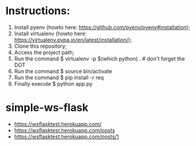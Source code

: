 # Instructions:
1. Install pyenv (howto here: https://github.com/pyenv/pyenv#installation);
2. Install virtualenv (howto here: https://virtualenv.pypa.io/en/latest/installation/);
3. Clone this repository;
4. Access the project path;
5. Run the command $ virtualenv -p $(which python) . # don't forget the DOT
6. Run the command $ source bin/activate
7. Run the command $ pip install -r req
8. Finally execute $ python app.py

# simple-ws-flask
- https://wsflasktest.herokuapp.com/
- https://wsflasktest.herokuapp.com/posts
- https://wsflasktest.herokuapp.com/posts/1

